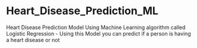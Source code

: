 # Heart_Disease_Prediction_ML
 Heart Disease Prediction Model Using Machine Learning algorithm called Logistic Regression  - Using this Model you can predict if a person is having a heart disease or not

